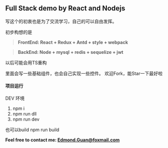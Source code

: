 ## Full Stack demo by React and Nodejs

写这个的初衷也是为了交流学习，自己的可以自由发挥。

初步构想的是
> **FrontEnd: React + Redux + Antd + style + webpack**

> **BackEnd: Node + mysql + redis + sequelize + jwt**

以后可能会用TS重构

里面会写一些基础组件，也会自己实现一些控件。
欢迎Fork，能Star一下最好啦

#### 项目运行
DEV 环境
1. npm i
2. npm run dll
3. npm run dev

也可以build
npm run build


**Feel free to contact me: Edmond.Guan@foxmail.com**